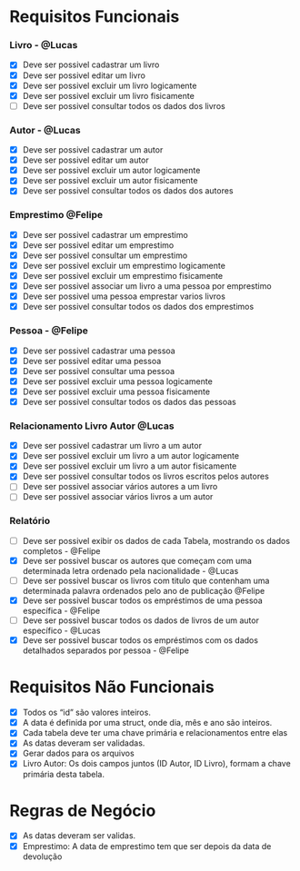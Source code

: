 # Requisitos Funcionais

### Livro - @Lucas

- [x] Deve ser possivel cadastrar um livro
- [x] Deve ser possivel editar um livro
- [x] Deve ser possivel excluir um livro logicamente
- [x] Deve ser possivel excluir um livro fisicamente
- [ ] Deve ser possivel consultar todos os dados dos livros

### Autor - @Lucas

- [x] Deve ser possivel cadastrar um autor
- [x] Deve ser possivel editar um autor
- [x] Deve ser possivel excluir um autor logicamente
- [x] Deve ser possivel excluir um autor fisicamente
- [x] Deve ser possivel consultar todos os dados dos autores

### Emprestimo @Felipe

- [x] Deve ser possivel cadastrar um emprestimo
- [x] Deve ser possivel editar um emprestimo
- [x] Deve ser possivel consultar um emprestimo
- [x] Deve ser possivel excluir um emprestimo logicamente
- [x] Deve ser possivel excluir um emprestimo fisicamente
- [x] Deve ser possivel associar um livro a uma pessoa por emprestimo
- [x] Deve ser possivel uma pessoa emprestar varios livros
- [x] Deve ser possivel consultar todos os dados dos emprestimos

### Pessoa - @Felipe

- [x] Deve ser possivel cadastrar uma pessoa
- [x] Deve ser possivel editar uma pessoa
- [x] Deve ser possivel consultar uma pessoa
- [x] Deve ser possivel excluir uma pessoa logicamente
- [x] Deve ser possivel excluir uma pessoa fisicamente
- [x] Deve ser possivel consultar todos os dados das pessoas

### Relacionamento Livro Autor @Lucas

- [x] Deve ser possivel cadastrar um livro a um autor
- [x] Deve ser possivel excluir um livro a um autor logicamente
- [x] Deve ser possivel excluir um livro a um autor fisicamente
- [x] Deve ser possivel consultar todos os livros escritos pelos autores
- [ ] Deve ser possivel associar vários autores a um livro
- [ ] Deve ser possivel associar vários livros a um autor

### Relatório

- [ ] Deve ser possivel exibir os dados de cada Tabela, mostrando os dados completos - @Felipe
- [x] Deve ser possivel buscar os autores que começam com uma determinada letra ordenado pela nacionalidade - @Lucas
- [ ] Deve ser possivel buscar os livros com titulo que contenham uma determinada palavra ordenados pelo ano de publicação @Felipe
- [x] Deve ser possivel buscar todos os empréstimos de uma pessoa específica - @Felipe
- [ ] Deve ser possivel buscar todos os dados de livros de um autor específico - @Lucas
- [x] Deve ser possivel buscar todos os empréstimos com os dados detalhados separados por pessoa - @Felipe

# Requisitos Não Funcionais

- [x] Todos os “id” são valores inteiros.
- [x] A data é definida por uma struct, onde dia, mês e ano são inteiros.
- [x] Cada tabela deve ter uma chave primária e relacionamentos entre elas
- [x] As datas deveram ser validadas.
- [x] Gerar dados para os arquivos
- [x] Livro Autor: Os dois campos juntos (ID Autor, ID Livro), formam a chave primária desta tabela.

# Regras de Negócio

- [x] As datas deveram ser validas.
- [x] Emprestimo: A data de emprestimo tem que ser depois da data de devolução
